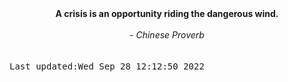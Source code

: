 
<div align="center"><b><span>A crisis is an opportunity riding the dangerous wind.</span></b><br><br><i> - Chinese Proverb</i></div>
<br><br><kbd>Last updated:Wed Sep 28 12:12:50 2022</kbd>